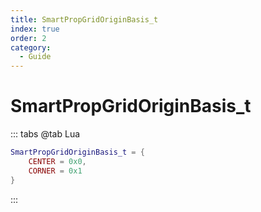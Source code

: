 ```yaml
---
title: SmartPropGridOriginBasis_t
index: true
order: 2
category:
  - Guide
---
```


# SmartPropGridOriginBasis_t
::: tabs
@tab Lua
```lua
SmartPropGridOriginBasis_t = {
    CENTER = 0x0,
    CORNER = 0x1
}
```
:::
